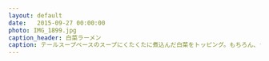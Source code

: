 ```yaml
---
layout: default
date:   2015-09-27 00:00:00
photo: IMG_1899.jpg
caption_header: 白菜ラーメン
caption: テールスープベースのスープにくたくたに煮込んだ白菜をトッピング。もちろん、ラーメン神座のパクリです。
---
```

